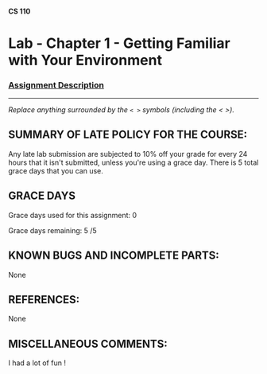 #### CS 110
# Lab - Chapter 1 - Getting Familiar with Your Environment

### [Assignment Description](https://docs.google.com/document/d/1j0CNd4KglkOGcRWAJZoJ__PEirOluNjHWm0NtmvEVRo/edit?usp=sharing)

***

_Replace anything surrounded by the `< >` symbols (including the < >)._

## SUMMARY OF LATE POLICY FOR THE COURSE:
Any late lab submission are subjected to 10% off your grade for every 24 hours that it isn't submitted, unless you're using a grace day. There is 5 total grace days that you can use. 
## GRACE DAYS
Grace days used for this assignment: 0 

Grace days remaining:  5 /5

## KNOWN BUGS AND INCOMPLETE PARTS:
 None 

## REFERENCES:
 None

## MISCELLANEOUS COMMENTS:
I had a lot of fun !
